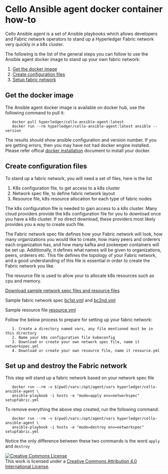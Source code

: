 Cello Ansible agent docker container how-to
===========================================

Cello Ansible agent is a set of Ansible playbooks which allows developers and
Fabric network operators to stand up a Hyperledger Fabric network very quickly
in a k8s cluster.

The following is the list of the general steps you can follow to use the
Ansible agent docker image to stand up your own fabric network:

1. [Get the docker image](#get-the-docker-image)
2. [Create configuration files](#create-configuration-files)
3. [Setup fabric network](#setup-fabric-network)


## <a name="get-the-docker-image"></a>Get the docker image

The Ansible agent docker image is available on docker hub, use the following
command to pull it:

```
   docker pull hyperledger/cello-ansible-agent:latest
   docker run --rm hyperledger/cello-ansible-agent:latest ansible --version
```
The results should show ansible configuration and version number. If you are
getting errors, then you may have not had docker engine installed. Please refer
offical [docker installation](#https://docs.docker.com/install/) document to
install your docker.

## <a name="create-configuration-files"></a>Create configuration files

To stand up a fabric network, you will need a set of files, here is the list

   1. K8s configuration file, to get access to a k8s cluster
   2. Network spec file, to define fabric network layout
   3. Resource file, k8s resource allocation for each type of fabric nodes

The k8s configuration file is needed to gain access to a k8s cluster. Many cloud
providers provide the k8s configuration file for you to download once you have
a k8s cluster. If no direct download, these providers most likely provides you
a way to create such file.

The Fabric network spec file defines how your Fabric network will look,
how many organizations you would like to create, how many peers and orderers
each organization has, and how many kafka and zookeeper containers will be set
up. Additionally, it defines what names will be given to organizations, peers,
orderers etc. This file defines the topology of your Fabric network, and a good
understanding of this file is essential in order to create the Fabric network
you like.

The resource file is used to allow your to allocate k8s resources such as cpu
and memory.

[Download sample network sepc files and resource files](https://github.com/hyperledger/cello/tree/master/src/operator-dashboard/agent/ansible/vars)

Sample fabric network spec
[bc1st.yml](https://github.com/hyperledger/cello/tree/master/src/operator-dashboard/agent/ansible/vars/bc1st.yml) and
[bc2nd.yml](https://github.com/hyperledger/cello/tree/master/src/operator-dashboard/agent/ansible/vars/bc2nd.yml)

Sample resource file [resource.yml](https://github.com/hyperledger/cello/tree/master/src/operator-dashboard/agent/ansible/vars/resource.yml)


Follow the below process to prepare for setting up your fabric network:

```
   1. Create a directory named vars, any file mentioned must be in this directory
   2. Name your k8s configuration file kubeconfig
   3. Download or create your own network spec file, name it networkspec.yml
   4. Download or create your own resource file, name it resource.yml
```

## <a name="setup-fabric-network"></a>Set up and destroy the Fabric network

This step will stand up a fabric network based on your network spec file

```
   docker run --rm -v $(pwd)/vars:/opt/agent/vars hyperledger/cello-ansible-agent \
   ansible-playbook -i hosts -e "mode=apply env=networkspec" setupfabric.yml
```

To remove everything the above step created, run the following command:

```
   docker run --rm -v $(pwd)/vars:/opt/agent/vars hyperledger/cello-ansible-agent \
   ansible-playbook -i hosts -e "mode=destroy env=networkspec" setupfabric.yml
```

Notice the only difference between these two commands is the word `apply` and `destroy`

<a rel="license" href="http://creativecommons.org/licenses/by/4.0/">
<img alt="Creative Commons License" style="border-width:0"
src="https://i.creativecommons.org/l/by/4.0/88x31.png" /></a><br />
This work is licensed under a
<a rel="license" href="http://creativecommons.org/licenses/by/4.0/">
Creative Commons Attribution 4.0 International License</a>.
